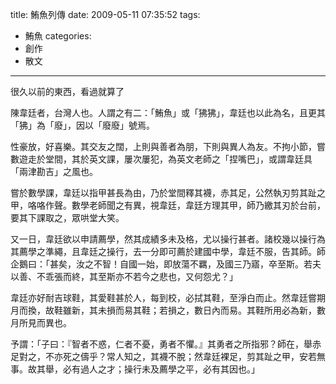 title: 鮪魚列傳
date: 2009-05-11 07:35:52
tags:
- 鮪魚
categories:
- 創作
- 散文
---

很久以前的東西，看過就算了

<!-- more -->

陳韋廷者，台灣人也。人謂之有二：「鮪魚」或「狒狒」，韋廷也以此為名，且更其「狒」為「廢」，因以「廢廢」號焉。

性豪放，好喜樂。其交友之闊，上則與善者為朋，下則與異人為友。不拘小節，嘗數遊走於堂間，其於英文課，屢次屢犯，為英文老師之「捏嘴巴」，或謂韋廷具「兩津勘吉」之風也。

嘗於數學課，韋廷以指甲甚長為由，乃於堂間釋其襪，赤其足，公然執刃剪其趾之甲，咯咯作聲。數學老師聞之有異，視韋廷，韋廷方理其甲，師乃繳其刃於台前，要其下課取之，眾哄堂大笑。

又一日，韋廷欲以申請薦學，然其成績多未及格，尤以操行甚者。諸校幾以操行為其薦學之準繩，且韋廷之操行，去一分即可薦於建國中學，韋廷不服，告其師。師企鵝曰：「甚矣，汝之不智！自國一始，即放蕩不羈，及國三乃寤，卒至斯。若夫以善、不乖張而終，其至斯亦不若今之悲也，又何怨尤？」

韋廷亦好耐吉球鞋，其愛鞋甚於人，每到校，必拭其鞋，至淨白而止。然韋廷嘗期月而換，故鞋雖新，其未損而易其鞋；若損之，數日內而易。其鞋所用必為新，數月所見而異也。

予謂：「子曰：『智者不惑，仁者不憂，勇者不懼。』其勇者之所指邪？師在，舉赤足對之，不亦死之儔乎？常人知之，其襪不脫；然韋廷裸足，剪其趾之甲，安若無事。故其舉，必有過人之才；操行未及薦學之平，必有其因也。」